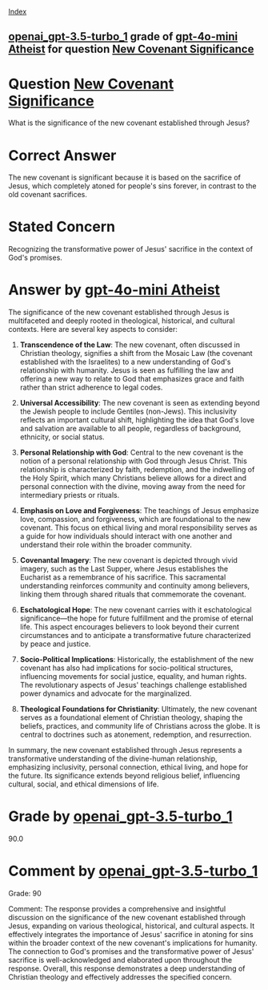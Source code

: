 
[Index](../../../../index.md)
## [openai_gpt-3.5-turbo_1](../../../grading_models/openai_gpt-3.5-turbo_1.md) grade of [gpt-4o-mini Atheist](../../../answering_models/gpt-4o-mini_Atheist.md) for question [New Covenant Significance](../../../questions/New_Covenant_Significance.md)

# Question [New Covenant Significance](../../../questions/New_Covenant_Significance.md)
What is the significance of the new covenant established through Jesus?

# Correct Answer
The new covenant is significant because it is based on the sacrifice of Jesus, which completely atoned for people's sins forever, in contrast to the old covenant sacrifices.

# Stated Concern
Recognizing the transformative power of Jesus' sacrifice in the context of God's promises.

# Answer by [gpt-4o-mini Atheist](../../../answering_models/gpt-4o-mini_Atheist.md)
The significance of the new covenant established through Jesus is multifaceted and deeply rooted in theological, historical, and cultural contexts. Here are several key aspects to consider:

1. **Transcendence of the Law**: The new covenant, often discussed in Christian theology, signifies a shift from the Mosaic Law (the covenant established with the Israelites) to a new understanding of God's relationship with humanity. Jesus is seen as fulfilling the law and offering a new way to relate to God that emphasizes grace and faith rather than strict adherence to legal codes.

2. **Universal Accessibility**: The new covenant is seen as extending beyond the Jewish people to include Gentiles (non-Jews). This inclusivity reflects an important cultural shift, highlighting the idea that God's love and salvation are available to all people, regardless of background, ethnicity, or social status.

3. **Personal Relationship with God**: Central to the new covenant is the notion of a personal relationship with God through Jesus Christ. This relationship is characterized by faith, redemption, and the indwelling of the Holy Spirit, which many Christians believe allows for a direct and personal connection with the divine, moving away from the need for intermediary priests or rituals.

4. **Emphasis on Love and Forgiveness**: The teachings of Jesus emphasize love, compassion, and forgiveness, which are foundational to the new covenant. This focus on ethical living and moral responsibility serves as a guide for how individuals should interact with one another and understand their role within the broader community.

5. **Covenantal Imagery**: The new covenant is depicted through vivid imagery, such as the Last Supper, where Jesus establishes the Eucharist as a remembrance of his sacrifice. This sacramental understanding reinforces community and continuity among believers, linking them through shared rituals that commemorate the covenant.

6. **Eschatological Hope**: The new covenant carries with it eschatological significance—the hope for future fulfillment and the promise of eternal life. This aspect encourages believers to look beyond their current circumstances and to anticipate a transformative future characterized by peace and justice.

7. **Socio-Political Implications**: Historically, the establishment of the new covenant has also had implications for socio-political structures, influencing movements for social justice, equality, and human rights. The revolutionary aspects of Jesus' teachings challenge established power dynamics and advocate for the marginalized.

8. **Theological Foundations for Christianity**: Ultimately, the new covenant serves as a foundational element of Christian theology, shaping the beliefs, practices, and community life of Christians across the globe. It is central to doctrines such as atonement, redemption, and resurrection.

In summary, the new covenant established through Jesus represents a transformative understanding of the divine-human relationship, emphasizing inclusivity, personal connection, ethical living, and hope for the future. Its significance extends beyond religious belief, influencing cultural, social, and ethical dimensions of life.

# Grade by [openai_gpt-3.5-turbo_1](../../../grading_models/openai_gpt-3.5-turbo_1.md)
90.0

# Comment by [openai_gpt-3.5-turbo_1](../../../grading_models/openai_gpt-3.5-turbo_1.md)
Grade: 90

Comment: The response provides a comprehensive and insightful discussion on the significance of the new covenant established through Jesus, expanding on various theological, historical, and cultural aspects. It effectively integrates the importance of Jesus' sacrifice in atoning for sins within the broader context of the new covenant's implications for humanity. The connection to God's promises and the transformative power of Jesus' sacrifice is well-acknowledged and elaborated upon throughout the response. Overall, this response demonstrates a deep understanding of Christian theology and effectively addresses the specified concern.
